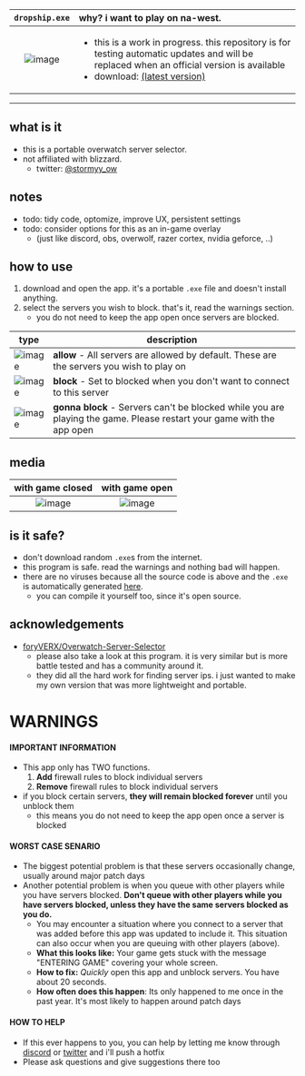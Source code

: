 

`dropship.exe`             |  why? i want to play on na-west.
:-------------------------:|:-------------------------|
![image](https://github.com/stowmyy/dropship-test/assets/120167078/55ba7db6-7d37-4eec-b50f-e1e52192009f)  | <ul><li>this is a work in progress. this repository is for testing automatic updates and will be replaced when an official version is available</li><li>download: [(latest version)](https://github.com/stowmyy/dropship-test/releases/latest/download/dropship.exe)</li></ul>

<hr />

## what is it
- this is a portable overwatch server selector.
- not affiliated with blizzard.
  - twitter: [@stormyy_ow](https://twitter.com/stormyy_ow/)

## notes
- todo: tidy code, optomize, improve UX, persistent settings
- todo: consider options for this as an in-game overlay
  - (just like discord, obs, overwolf, razer cortex, nvidia geforce, ..)
 
## how to use
1. download and open the app. it's a portable `.exe` file and doesn't install anything.
2. select the servers you wish to block. that's it, read the warnings section.
   - you do not need to keep the app open once servers are blocked.
 
| type | description |
| -- | -- |
| ![image](https://github.com/stowmyy/dropship-test/assets/120167078/f0ce6a64-953b-4ee4-ae5c-5f43af8b99a4) | **allow** - All servers are allowed by default. These are the servers you wish to play on |
| ![image](https://github.com/stowmyy/dropship-test/assets/120167078/db06c377-af4c-4ff8-8e62-c16cfc2d8ee9) | **block** - Set to blocked when you don't want to connect to this server |
| ![image](https://github.com/stowmyy/dropship-test/assets/120167078/078e18bd-e606-4257-95e4-4fb87f821d75) | **gonna block** - Servers can't be blocked while you are playing the game. Please restart your game with the app open |

## media
with game closed             |  with game open
:-------------------------:|:-------------------------:
![image](https://github.com/stowmyy/dropship-test/assets/120167078/8b30e560-4b8d-40f9-a952-8ae295e6ce3d)  |  ![image](https://github.com/stowmyy/dropship-test/assets/120167078/dbb8b4d9-92a9-4893-8369-59735afb8425)

## is it safe?
- don't download random `.exe`s from the internet.
- this program is safe. read the warnings and nothing bad will happen.
- there are no viruses because all the source code is above and the `.exe` is automatically generated [here](https://github.com/stowmyy/dropship-test/actions).
  - you can compile it yourself too, since it's open source.

## acknowledgements
- [foryVERX/Overwatch-Server-Selector](https://github.com/foryVERX/Overwatch-Server-Selector/)
  - please also take a look at this program. it is very similar but is more battle tested and has a community around it.
  - they did all the hard work for finding server ips. i just wanted to make my own version that was more lightweight and portable.

# WARNINGS

#### IMPORTANT INFORMATION
- This app only has TWO functions.
  1. **Add** firewall rules to block individual servers
  2. **Remove** firewall rules to block individual servers
- if you block certain servers, **they will remain blocked forever** until you unblock them
  - this means you do not need to keep the app open once a server is blocked
 
#### WORST CASE SENARIO
- The biggest potential problem is that these servers occasionally change, usually around major patch days
- Another potential problem is when you queue with other players while you have servers blocked. **Don't queue with other players while you have servers blocked, unless they have the same servers blocked as you do.**
  - You may encounter a situation where you connect to a server that was added before this app was updated to include it. This situation can also occur when you are queuing with other players (above).
  - **What this looks like:** Your game gets stuck with the message "ENTERING GAME" covering your whole screen.
  - **How to fix:** *Quickly* open this app and unblock servers. You have about 20 seconds.
  - **How often does this happen**: Its only happened to me once in the past year. It's most likely to happen around patch days

#### HOW TO HELP
  - If this ever happens to you, you can help by letting me know through [discord](https://discord.stormy.gg/) or [twitter](https://twitter.stormy.gg/) and i'll push a hotfix
  - Please ask questions and give suggestions there too


  


